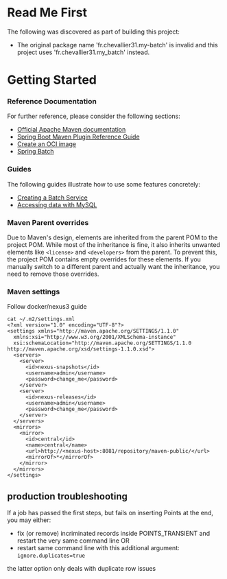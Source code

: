 # Read Me First
The following was discovered as part of building this project:

* The original package name 'fr.chevallier31.my-batch' is invalid and this project uses 'fr.chevallier31.my_batch' instead.

# Getting Started

### Reference Documentation
For further reference, please consider the following sections:

* [Official Apache Maven documentation](https://maven.apache.org/guides/index.html)
* [Spring Boot Maven Plugin Reference Guide](https://docs.spring.io/spring-boot/docs/3.3.1/maven-plugin/reference/html/)
* [Create an OCI image](https://docs.spring.io/spring-boot/docs/3.3.1/maven-plugin/reference/html/#build-image)
* [Spring Batch](https://docs.spring.io/spring-boot/docs/3.3.1/reference/htmlsingle/index.html#howto.batch)

### Guides
The following guides illustrate how to use some features concretely:

* [Creating a Batch Service](https://spring.io/guides/gs/batch-processing/)
* [Accessing data with MySQL](https://spring.io/guides/gs/accessing-data-mysql/)

### Maven Parent overrides

Due to Maven's design, elements are inherited from the parent POM to the project POM.
While most of the inheritance is fine, it also inherits unwanted elements like `<license>` and `<developers>` from the parent.
To prevent this, the project POM contains empty overrides for these elements.
If you manually switch to a different parent and actually want the inheritance, you need to remove those overrides.

### Maven settings

Follow docker/nexus3 guide
```
cat ~/.m2/settings.xml 
<?xml version="1.0" encoding="UTF-8"?>
<settings xmlns="http://maven.apache.org/SETTINGS/1.1.0"
  xmlns:xsi="http://www.w3.org/2001/XMLSchema-instance"
  xsi:schemaLocation="http://maven.apache.org/SETTINGS/1.1.0 http://maven.apache.org/xsd/settings-1.1.0.xsd">
  <servers>
    <server>
      <id>nexus-snapshots</id>
      <username>admin</username>
      <password>change_me</password>
    </server>
    <server>
      <id>nexus-releases</id>
      <username>admin</username>
      <password>change_me</password>
    </server>
  </servers>
  <mirrors>
    <mirror>
      <id>central</id>
      <name>central</name>
      <url>http://<nexus-host>:8081/repository/maven-public/</url>
      <mirrorOf>*</mirrorOf>
    </mirror>
  </mirrors>
</settings>
```


## production troubleshooting

If a job has passed the first steps, but fails on inserting Points at the end, you may either:

- fix (or remove) incriminated records inside POINTS_TRANSIENT and restart the very same command line OR
- restart same command line with this additional argument: `ignore.duplicates=true`

the latter option only deals with duplicate row issues